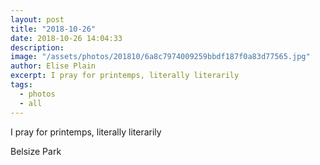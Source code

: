 ```yaml
---
layout: post
title: "2018-10-26"
date: 2018-10-26 14:04:33
description: 
image: "/assets/photos/201810/6a8c7974009259bbdf187f0a83d77565.jpg"
author: Elise Plain
excerpt: I pray for printemps, literally literarily
tags: 
  - photos
  - all
---
```


I pray for printemps, literally literarily
<p></p>
Belsize Park